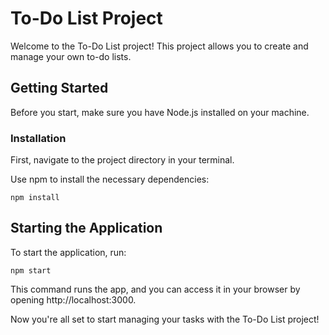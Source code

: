 # To-Do List Project

Welcome to the To-Do List project! This project allows you to create and manage your own to-do lists.

## Getting Started

Before you start, make sure you have Node.js installed on your machine.

### Installation

First, navigate to the project directory in your terminal.

Use npm to install the necessary dependencies:

```npm install ```

## Starting the Application

To start the application, run:

``` npm start ```

This command runs the app, and you can access it in your browser by opening http://localhost:3000.

Now you're all set to start managing your tasks with the To-Do List project!
